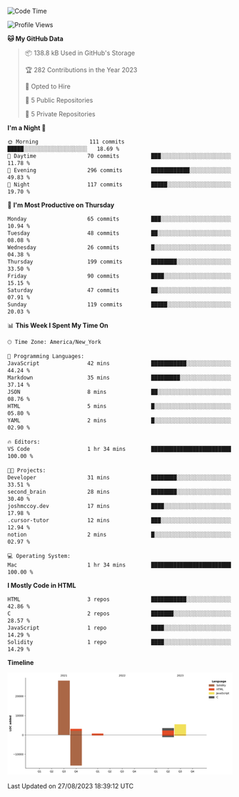 <!-- # 👋 Hello, World! 🌎
## I'm Josh, a chef & self-taught developer.

redo all this

I'm actively progressing through [roadmap.sh Full-Stack Developer roadmap](https://roadmap.sh/full-stack).  
HTML
CSS
JS
npm
Git
Tailwind
React
node.js
Python
SwiftUI
Solidity
Rust
I'm currently progressing through:
CS50X - Introduction to Computer Science 👨‍💻
CS50P - Introduction to Programming with Python 🐍
CS50W - Web Programming with Python and JavaScript 🕸️


<!--START_SECTION:waka-->
![Code Time](http://img.shields.io/badge/Code%20Time-39%20hrs%2028%20mins-blue)

![Profile Views](http://img.shields.io/badge/Profile%20Views-0-blue)

**🐱 My GitHub Data** 

> 📦 138.8 kB Used in GitHub's Storage 
 > 
> 🏆 282 Contributions in the Year 2023
 > 
> 💼 Opted to Hire
 > 
> 📜 5 Public Repositories 
 > 
> 🔑 5 Private Repositories 
 > 
**I'm a Night 🦉** 

```text
🌞 Morning                111 commits         █████░░░░░░░░░░░░░░░░░░░░   18.69 % 
🌆 Daytime                70 commits          ███░░░░░░░░░░░░░░░░░░░░░░   11.78 % 
🌃 Evening                296 commits         ████████████░░░░░░░░░░░░░   49.83 % 
🌙 Night                  117 commits         █████░░░░░░░░░░░░░░░░░░░░   19.70 % 
```
📅 **I'm Most Productive on Thursday** 

```text
Monday                   65 commits          ███░░░░░░░░░░░░░░░░░░░░░░   10.94 % 
Tuesday                  48 commits          ██░░░░░░░░░░░░░░░░░░░░░░░   08.08 % 
Wednesday                26 commits          █░░░░░░░░░░░░░░░░░░░░░░░░   04.38 % 
Thursday                 199 commits         ████████░░░░░░░░░░░░░░░░░   33.50 % 
Friday                   90 commits          ████░░░░░░░░░░░░░░░░░░░░░   15.15 % 
Saturday                 47 commits          ██░░░░░░░░░░░░░░░░░░░░░░░   07.91 % 
Sunday                   119 commits         █████░░░░░░░░░░░░░░░░░░░░   20.03 % 
```


📊 **This Week I Spent My Time On** 

```text
🕑︎ Time Zone: America/New_York

💬 Programming Languages: 
JavaScript               42 mins             ███████████░░░░░░░░░░░░░░   44.24 % 
Markdown                 35 mins             █████████░░░░░░░░░░░░░░░░   37.14 % 
JSON                     8 mins              ██░░░░░░░░░░░░░░░░░░░░░░░   08.76 % 
HTML                     5 mins              █░░░░░░░░░░░░░░░░░░░░░░░░   05.80 % 
YAML                     2 mins              █░░░░░░░░░░░░░░░░░░░░░░░░   02.90 % 

🔥 Editors: 
VS Code                  1 hr 34 mins        █████████████████████████   100.00 % 

🐱‍💻 Projects: 
Developer                31 mins             ████████░░░░░░░░░░░░░░░░░   33.51 % 
second_brain             28 mins             ████████░░░░░░░░░░░░░░░░░   30.40 % 
joshmccoy.dev            17 mins             ████░░░░░░░░░░░░░░░░░░░░░   17.98 % 
.cursor-tutor            12 mins             ███░░░░░░░░░░░░░░░░░░░░░░   12.94 % 
notion                   2 mins              █░░░░░░░░░░░░░░░░░░░░░░░░   02.97 % 

💻 Operating System: 
Mac                      1 hr 34 mins        █████████████████████████   100.00 % 
```

**I Mostly Code in HTML** 

```text
HTML                     3 repos             ███████████░░░░░░░░░░░░░░   42.86 % 
C                        2 repos             ███████░░░░░░░░░░░░░░░░░░   28.57 % 
JavaScript               1 repo              ████░░░░░░░░░░░░░░░░░░░░░   14.29 % 
Solidity                 1 repo              ████░░░░░░░░░░░░░░░░░░░░░   14.29 % 
```



**Timeline**

![Lines of Code chart](https://raw.githubusercontent.com/joshmccoydev/joshmccoydev/main/assets/bar_graph.png)


 Last Updated on 27/08/2023 18:39:12 UTC
<!--END_SECTION:waka-->
